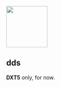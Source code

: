<img src="https://github.com/user-attachments/assets/572e4bbc-7907-4821-8315-45324dc8dfb7" width=110px></img>

## dds
**DXT5** only, for now.
